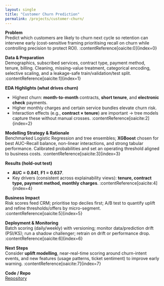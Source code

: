 ```yaml
---
layout: single
title: "Customer Churn Prediction"
permalink: /projects/customer-churn/
---
```



**Problem**  
Predict which customers are likely to churn next cycle so retention can intervene early (cost-sensitive framing prioritising recall on churn while controlling precision to protect ROI). :contentReference[oaicite:0]{index=0}

**Data & Preparation**  
Demographics, subscribed services, contract type, payment method, tenure, billing. Cleaning, missing-value treatment, categorical encoding, selective scaling, and a leakage-safe train/validation/test split. :contentReference[oaicite:1]{index=1}

**EDA Highlights (what drives churn)**  
- Highest churn: **month-to-month** contracts, **short tenure**, and **electronic check** payments.  
- Higher monthly charges and certain service bundles elevate churn risk.  
- Interaction effects (e.g., **contract × tenure**) are important → tree models capture these without manual crosses. :contentReference[oaicite:2]{index=2}

**Modelling Strategy & Rationale**  
Benchmarked Logistic Regression and tree ensembles; **XGBoost** chosen for best AUC–Recall balance, non-linear interactions, and strong tabular performance. Calibrated probabilities and set an operating threshold aligned to business costs. :contentReference[oaicite:3]{index=3}

**Results (hold-out test)**  
- **AUC = 0.841**, **F1 = 0.637**.  
- Key drivers (consistent across explainability views): **tenure, contract type, payment method, monthly charges**. :contentReference[oaicite:4]{index=4}

**Business Impact**  
Risk scores feed CRM; prioritise top deciles first; A/B test to quantify uplift and refine thresholds/offers by micro-segment. :contentReference[oaicite:5]{index=5}

**Deployment & Monitoring**  
Batch scoring (daily/weekly) with versioning; monitor data/prediction drift (PSI/KS); run a shadow challenger; retrain on drift or performance drop. :contentReference[oaicite:6]{index=6}

**Next Steps**  
Consider **uplift modelling**, near-real-time scoring around churn-intent events, and new features (usage patterns, ticket sentiment) to improve early warning. :contentReference[oaicite:7]{index=7}

**Code / Repo**  
[Repository](https://github.com/Amro6625/Customer-Churn-Project)
